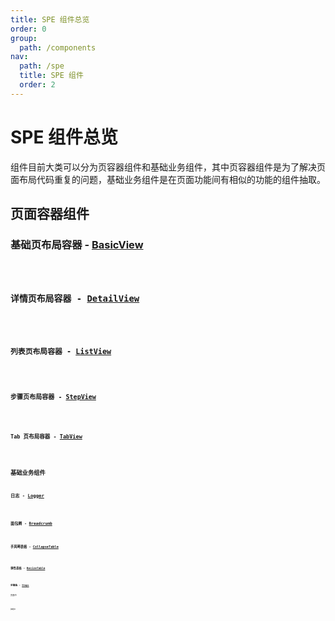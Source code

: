 ```yaml
---
title: SPE 组件总览
order: 0
group:
  path: /components
nav:
  path: /spe
  title: SPE 组件
  order: 2
---
```


# SPE 组件总览

组件目前大类可以分为页容器组件和基础业务组件，其中页容器组件是为了解决页面布局代码重复的问题，基础业务组件是在页面功能间有相似的功能的组件抽取。

## 页面容器组件

### 基础页布局容器 - [BasicView](./components/view#基础页布局容器---basicview)

<code src="./components/View/demos/basic.tsx" iframe="500px" />

### 详情页布局容器 - [DetailView](./components/view#详情页布局容器---detailview)

<code src="./components/View/demos/detail.tsx" iframe="500px" />

### 列表页布局容器 - [ListView](./components/view#列表页布局容器---listview)

<code src="./components/View/demos/list.tsx" iframe="500px" />

### 步骤页布局容器 - [StepView](./components/view#步骤页布局容器---stepview)

<code src="./components/View/demos/step.tsx" iframe="500px" />

### Tab 页布局容器 - [TabView](./components/view#tab-页布局容器---tabview)

<code src="./components/View/demos/tab.tsx" iframe="500px" />

## 基础业务组件

### 日志 - [Logger](./components/logger)

<code src="./components/Logger/demos/basic.tsx"/>

### 面包屑 - [Breadcrumb](./components/breadcrumb)

<code src="./components/Breadcrumb/demos/basic.tsx"/>

### 手风琴表格 - [CollapseTable](./components/collapse-table)

<code src="./components/Breadcrumb/demos/basic.tsx"/>

### 弹性表格 - [ResizeTable](./components/resize-table)

<code src="./components/ResizeTable/demos/basic.tsx"/>

### 步骤条 - [Steps](./components/steps)

页面中

<code src="./components/Steps/demos/page.tsx" iframe="200px"/>

弹框中

<code src="./components/Steps/demos/modal.tsx" iframe="500px"/>
